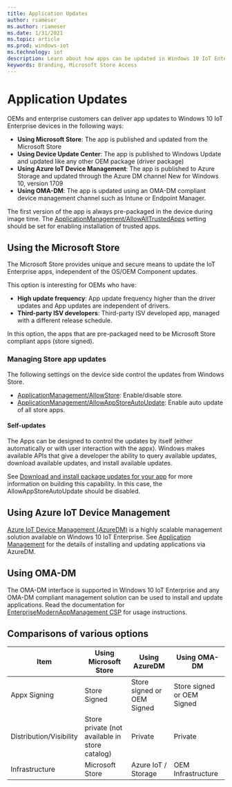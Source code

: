 ```yaml
---
title: Application Updates
author: rsameser
ms.author: riameser
ms.date: 1/31/2021
ms.topic: article
ms.prod: windows-iot
ms.technology: iot
description: Learn about how apps can be updated in Windows 10 IoT Enterprise.
keywords: Branding, Microsoft Store Access
---
```


# Application Updates
OEMs and enterprise customers can deliver app updates to Windows 10 IoT Enterprise devices in the following ways:
* **Using Microsoft Store**: The app is published and updated from the Microsoft Store
* **Using Device Update Center**: The app is published to Windows Update and updated like any other OEM package (driver package)
* **Using Azure IoT Device Management**: The app is published to Azure Storage and updated through the Azure DM channel New for Windows 10, version 1709
* **Using OMA-DM**: The app is updated using an OMA-DM compliant device management channel such as Intune or Endpoint Manager.

The first version of the app is always pre-packaged in the device during image time. The [ApplicationManagement/AllowAllTrustedApps](https://docs.microsoft.com/windows/client-management/mdm/policy-configuration-service-provider#applicationmanagement-allowalltrustedapps) setting should be set for enabling installation of trusted apps.

## Using the Microsoft Store
The Microsoft Store provides unique and secure means to update the IoT Enterprise apps, independent of the OS/OEM Component updates.

This option is interesting for OEMs who have:
* **High update frequency**: App update frequency higher than the driver updates and App updates are independent of drivers.
* **Third-party ISV developers**: Third-party ISV developed app, managed with a different release schedule.

In this option, the apps that are pre-packaged need to be Microsoft Store compliant apps (store signed).

### Managing Store app updates
The following settings on the device side control the updates from Windows Store.

* [ApplicationManagement/AllowStore](https://docs.microsoft.com/windows/client-management/mdm/policy-configuration-service-provider#applicationmanagement-allowstore): Enable/disable store.
* [ApplicationManagement/AllowAppStoreAutoUpdate](https://docs.microsoft.com/windows/client-management/mdm/policy-configuration-service-provider#applicationmanagement-allowappstoreautoupdate): Enable auto update of all store apps.

#### Self-updates
The Apps can be designed to control the updates by itself (either automatically or with user interaction with the appx). Windows makes available APIs that give a developer the ability to query available updates, download available updates, and install available updates.

See [Download and install package updates for your app](https://docs.microsoft.com/windows/uwp/packaging/self-install-package-updates) for more information on building this capability. In this case, the AllowAppStoreAutoUpdate should be disabled.

## Using Azure IoT Device Management
[Azure IoT Device Management (AzureDM)](https://docs.microsoft.com/windows/iot-core/manage-your-device/azureiotdm) is a highly scalable management solution available on Windows 10 IoT Enterprise. See [Application Management](https://github.com/ms-iot/iot-core-azure-dm-client/blob/master/docs/application-management.md) for the details of installing and updating applications via AzureDM.

## Using OMA-DM
The OMA-DM interface is supported in Windows 10 IoT Enterprise and any OMA-DM compliant management solution can be used to install and update applications. Read the documentation for [EnterpriseModernAppManagement CSP](https://docs.microsoft.com/windows/client-management/mdm/enterprisemodernappmanagement-csp) for usage instructions.

## Comparisons of various options
| Item | Using Microsoft Store | Using AzureDM | Using OMA-DM |
|------|-----------------------|---------------|--------------|
| Appx Signing | Store Signed | Store signed or OEM Signed | Store signed or OEM Signed |
| Distribution/Visibility | Store private (not available in store catalog) | Private | Private |
| Infrastructure | Microsoft Store | Azure IoT / Storage | OEM Infrastructure
